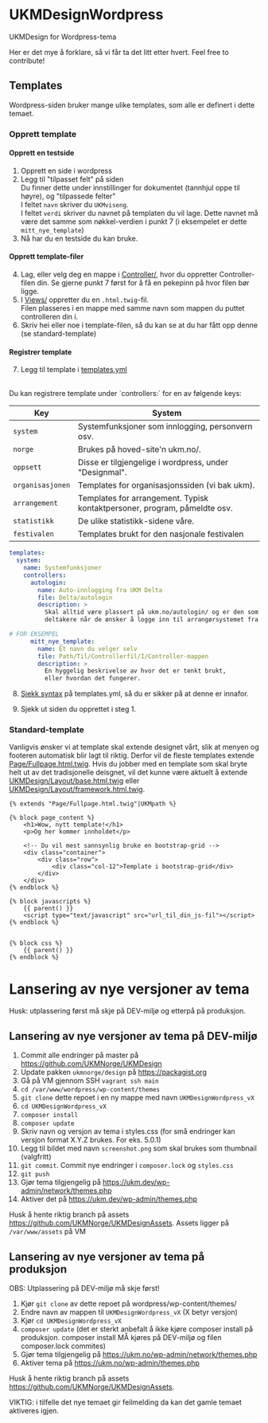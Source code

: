 # UKMDesignWordpress
 UKMDesign for Wordpress-tema


Her er det mye å forklare, så vi får ta det litt etter hvert. Feel free to contribute!

## Templates
Wordpress-siden bruker mange ulike templates, som alle er definert i dette temaet.


### Opprett template

#### Opprett en testside
1. Opprett en side i wordpress
2. Legg til "tilpasset felt" på siden <br />
Du finner dette under innstillinger for dokumentet (tannhjul oppe til høyre), og "tilpassede felter" <br />
I feltet `navn` skriver du `UKMviseng`.<br />
I feltet `verdi` skriver du navnet på templaten du vil lage. Dette navnet må være det samme som nøkkel-verdien i punkt 7 (i eksempelet er dette `mitt_nye_template`)
3. Nå har du en testside du kan bruke.

#### Opprett template-filer
4. Lag, eller velg deg en mappe i [Controller/](/Controller/), hvor du oppretter Controller-filen din. Se gjerne punkt 7 først for å få en pekepinn på hvor filen bør ligge. <br />
5. I [Views/](/Views/) oppretter du en `.html.twig`-fil. <br />
Filen plasseres i en mappe med samme navn som mappen du puttet controlleren din i.
6. Skriv hei eller noe i template-filen, så du kan se at du har fått opp denne (se standard-template)

#### Registrer template
7. Legg til template i [templates.yml](Environment/Templates/templates.yml)
<br />
Du kan registrere template under `controllers:` for en av følgende keys:

Key | System
--- | --- 
`system`| Systemfunksjoner som innlogging, personvern osv.
`norge` | Brukes på hoved-site'n ukm.no/.
`oppsett` | Disse er tilgjengelige i wordpress, under "Designmal".
`organisasjonen` | Templates for organisasjonssiden (vi bak ukm).
`arrangement` | Templates for arrangement. Typisk kontaktpersoner, program, påmeldte osv.
`statistikk` | De ulike statistikk-sidene våre.
`festivalen` | Templates brukt for den nasjonale festivalen

```yaml
templates:
  system:
    name: Systemfunksjoner
    controllers:
      autologin:
        name: Auto-innlogging fra UKM Delta
        file: Delta/autologin
        description: >
          Skal alltid være plassert på ukm.no/autologin/ og er den som logger inn
          deltakere når de ønsker å logge inn til arrangørsystemet fra UKM Delta.

# FOR EKSEMPEL
      mitt_nye_template:
        name: Et navn du velger selv
        file: Path/Til/Controllerfil/I/Controller-mappen
        description: >
          En hyggelig beskrivelse av hvor det er tenkt brukt, 
          eller hvordan det fungerer.
```

8. [Sjekk syntax](https://www.yamllint.com) på templates.yml, så du er sikker på at denne er innafor.

9. Sjekk ut siden du opprettet i steg 1.


### Standard-template
Vanligvis ønsker vi at template skal extende designet vårt, slik at menyen og footeren automatisk blir lagt til riktig. Derfor vil de fleste templates extende 
[Page/Fullpage.html.twig](https://github.com/UKMNorge/UKMDesign/blob/master/Resources/views/UKMDesign/Page/Page.html.twig).
Hvis du jobber med en template som skal bryte helt ut av det tradisjonelle deisgnet, vil det kunne være aktuelt å extende 
[UKMDesign/Layout/base.html.twig](https://github.com/UKMNorge/UKMDesign/blob/master/Resources/views/UKMDesign/Layout/base.html.twig)
eller 
[UKMDesign/Layout/framework.html.twig](https://github.com/UKMNorge/UKMDesign/blob/master/Resources/views/UKMDesign/Layout/framework.html.twig).


```twig
{% extends "Page/Fullpage.html.twig"|UKMpath %}

{% block page_content %}
	<h1>Wow, nytt template!</h1>
    <p>Og her kommer innholdet</p>

    <!-- Du vil mest sannsynlig bruke en bootstrap-grid -->
    <div class="container">
        <div class="row">
            <div class="col-12">Template i bootstrap-grid</div>
        </div>
    </div>
{% endblock %}

{% block javascripts %}
	{{ parent() }}
	<script type="text/javascript" src="url_til_din_js-fil"></script>
{% endblock %}


{% block css %}
    {{ parent() }}
{% endblock %}
```

# Lansering av nye versjoner av tema

Husk: utplassering først må skje på DEV-miljø og etterpå på produksjon.

## Lansering av nye versjoner av tema på DEV-miljø

1. Commit alle endringer på master på https://github.com/UKMNorge/UKMDesign
2. Update pakken `ukmnorge/design` på https://packagist.org
3. Gå på VM gjennom SSH `vagrant ssh main`
4. `cd /var/www/wordpress/wp-content/themes` 
5. `git clone` dette repoet i en ny mappe med navn `UKMDesignWordpress_vX`
6. `cd UKMDesignWordpress_vX`
7. `composer install`
8. `composer update`
9. Skriv navn og versjon av tema i styles.css (for små endringer kan versjon format X.Y.Z brukes. For eks. 5.0.1)
10. Legg til bildet med navn `screenshot.png` som skal brukes som thumbnail (valgfritt)
11. `git commit`. Commit nye endringer i `composer.lock` og `styles.css`
12. `git push`
13. Gjør tema tilgjengelig på https://ukm.dev/wp-admin/network/themes.php
14. Aktiver det på https://ukm.dev/wp-admin/themes.php

Husk å hente riktig branch på assets https://github.com/UKMNorge/UKMDesignAssets. Assets ligger på `/var/www/assets` på VM

## Lansering av nye versjoner av tema på produksjon

OBS: Utplassering på DEV-miljø må skje først!

1. Kjør `git clone` av dette repoet på wordpress/wp-content/themes/
2. Endre navn av mappen til `UKMDesignWordpress_vX` (X betyr versjon)
3. Kjør `cd UKMDesignWordpress_vX`
4. `composer update` (det er sterkt anbefalt å ikke kjøre composer install på produksjon. composer install MÅ kjøres på DEV-miljø og filen composer.lock commites)
5. Gjør tema tilgjengelig på https://ukm.no/wp-admin/network/themes.php
6. Aktiver tema på https://ukm.no/wp-admin/themes.php

Husk å hente riktig branch på assets https://github.com/UKMNorge/UKMDesignAssets.

VIKTIG: i tilfelle det nye temaet gir feilmelding da kan det gamle temaet aktiveres igjen.
